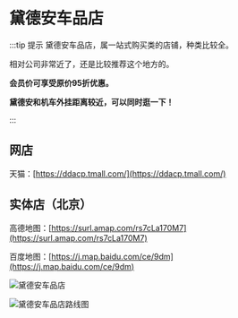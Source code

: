 # 黛德安车品店

:::tip 提示
黛德安车品店，属一站式购买类的店铺，种类比较全。

相对公司非常近了，还是比较推荐这个地方的。

**会员价可享受原价95折优惠。**

**黛德安和机车外挂距离较近，可以同时逛一下！**

:::

## 网店

天猫：[https://ddacp.tmall.com/](https://ddacp.tmall.com/)

## 实体店（北京）

高德地图：[https://surl.amap.com/rs7cLa170M7](https://surl.amap.com/rs7cLa170M7)

百度地图：[https://j.map.baidu.com/ce/9dm](https://j.map.baidu.com/ce/9dm)

![黛德安车品店](https://cdn.jsdelivr.net/gh/AzureFatty/MoYouClubPic@master/2021/20210401160622.jpg)

![黛德安车品店路线图](https://cdn.jsdelivr.net/gh/AzureFatty/MoYouClubPic@master/2021/20210401160636.jpg)